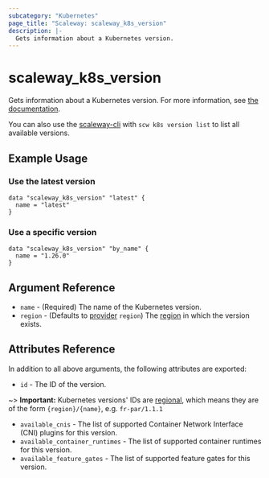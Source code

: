 ```yaml
---
subcategory: "Kubernetes"
page_title: "Scaleway: scaleway_k8s_version"
description: |-
  Gets information about a Kubernetes version.
---
```


# scaleway_k8s_version

Gets information about a Kubernetes version.
For more information, see [the documentation](https://developers.scaleway.com/en/products/k8s/api).

You can also use the [scaleway-cli](https://github.com/scaleway/scaleway-cli) with `scw k8s version list` to list all available versions.

## Example Usage

### Use the latest version

```hcl
data "scaleway_k8s_version" "latest" {
  name = "latest"
}
```

### Use a specific version

```hcl
data "scaleway_k8s_version" "by_name" {
  name = "1.26.0"
}
```

## Argument Reference

- `name` - (Required) The name of the Kubernetes version.
- `region` - (Defaults to [provider](../index.md) `region`) The [region](../guides/regions_and_zones.md#regions) in which the version exists.

## Attributes Reference

In addition to all above arguments, the following attributes are exported:

- `id` - The ID of the version.

~> **Important:** Kubernetes versions' IDs are [regional](../guides/regions_and_zones.md#resource-ids), which means they are of the form `{region}/{name}`, e.g. `fr-par/1.1.1`

- `available_cnis` - The list of supported Container Network Interface (CNI) plugins for this version.
- `available_container_runtimes` - The list of supported container runtimes for this version.
- `available_feature_gates` - The list of supported feature gates for this version.